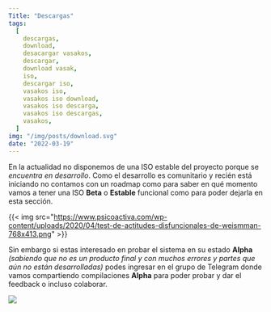 ```yaml
---
Title: "Descargas"
tags:
  [
    descargas,
    download,
    desacargar vasakos,
    descargar,
    download vasak,
    iso,
    descargar iso,
    vasakos iso,
    vasakos iso download,
    vasakos iso descarga,
    vasakos iso descargas,
    vasakos,
  ]
img: "/img/posts/download.svg"
date: "2022-03-19"
---
```


En la actualidad no disponemos de una ISO estable del proyecto porque se _encuentra en desarrollo_. Como el desarrollo es comunitario y recién está iniciando no contamos con un roadmap como para saber en qué momento vamos a tener una ISO **Beta** o **Estable** funcional como para poder dejarla en esta sección.

{{< img src="https://www.psicoactiva.com/wp-content/uploads/2020/04/test-de-actitudes-disfuncionales-de-weismman-768x413.png" >}}

Sin embargo si estas interesado en probar el sistema en su estado **Alpha** _(sabiendo que no es un producto final y con muchos errores y partes que aún no están desarrolladas)_ podes ingresar en el grupo de Telegram donde vamos compartiendo compilaciones **Alpha** para poder probar y dar el feedback o incluso colaborar.

<div class="text-center">
    <a rel="noopener" href="https://t.me/VasakOS" target="_blank">
        <img src="https://www.freepnglogos.com/uploads/telegram-png/circle-messenger-round-icon-telegram-icon-8.png" class="img-fluid" style="max-height:100px;" />
    </a>
</div>
